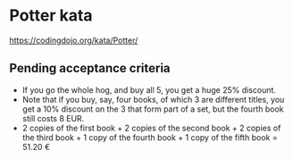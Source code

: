 # Potter kata
https://codingdojo.org/kata/Potter/

## Pending acceptance criteria
* If you go the whole hog, and buy all 5, you get a huge 25% discount.
* Note that if you buy, say, four books, of which 3 are different titles, you get a 10% discount on the 3 that form part of a set, but the fourth book still costs 8 EUR.
* 2 copies of the first book + 2 copies of the second book + 2 copies of the third book + 1 copy of the fourth book + 1 copy of the fifth book = 51.20 €  
